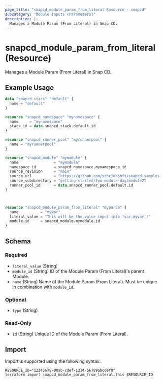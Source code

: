 ```yaml
---
page_title: "snapcd_module_param_from_literal Resource - snapcd"
subcategory: "Module Inputs (Parameters)"
description: |-
  Manages a Module Param (From Literal) in Snap CD.
---
```


# snapcd_module_param_from_literal (Resource)

Manages a Module Param (From Literal) in Snap CD.


## Example Usage

```terraform
data "snapcd_stack" "default" {
  name = "default"
}

resource "snapcd_namespace" "mynamespace" {
  name     = "mynamespace"
  stack_id = data.snapcd_stack.default.id
}

resource "snapcd_runner_pool" "myrunnerpool" {
  name = "myrunnerpool"
}

resource "snapcd_module" "mymodule" {
  name                = "mymodule"
  namespace_id        = snapcd_namespace.mynamespace.id
  source_revision     = "main"
  source_url          = "https://github.com/schrieksoft/snapcd-samples.git"
  source_subdirectory = "getting-started/two-module-dag/module2"
  runner_pool_id      = data.snapcd_runner_pool.default.id
}



resource "snapcd_module_param_from_literal" "myparam" {
  name          = "myvar"
  literal_value = "This will be the value input into 'var.myvar'!"
  module_id     = snapcd_module.mymodule.id
}
```

<!-- schema generated by tfplugindocs -->
## Schema

### Required

- `literal_value` (String)
- `module_id` (String) ID of the Module Param (From Literal)'s parent Module.
- `name` (String) Name of the Module Param (From Literal).  Must be unique in combination with `module_id`.

### Optional

- `type` (String)

### Read-Only

- `id` (String) Unique ID of the Module Param (From Literal).

## Import

Import is supported using the following syntax:

```shell
RESOURCE_ID="12345678-90ab-cdef-1234-56789abcdef0"
terraform import snapcd_module_param_from_literal.this $RESOURCE_ID
```
